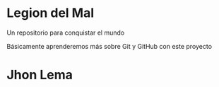 # Legion del Mal
Un repositorio para conquistar el mundo

Básicamente aprenderemos más sobre Git y GitHub con este proyecto


# Jhon Lema